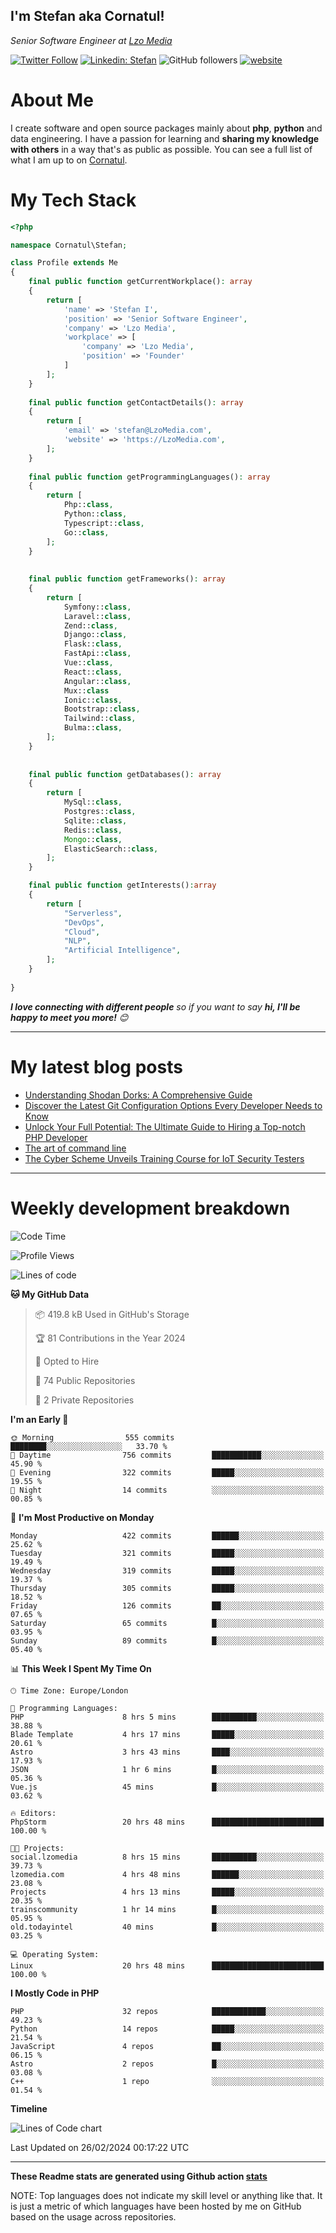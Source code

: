 <h2>I'm Stefan aka Cornatul! </h2>
<p><em>Senior Software Engineer at <a href="https:/lzomedia.com/">Lzo Media
</a>
</em></p>

[![Twitter Follow](https://img.shields.io/twitter/follow/cornatul?label=Follow)](https://twitter.com/intent/follow?screen_name=cornatul)
[![Linkedin: Stefan](https://img.shields.io/badge/cornatul-blue?style=flat-square&logo=Linkedin&logoColor=white&link=https://www.linkedin.com/in/cornatul/)](https://www.linkedin.com/in/cornatul/)
![GitHub followers](https://img.shields.io/github/followers/cornatul?label=Follow&style=social)
[![website](https://img.shields.io/badge/Website-46a2f1.svg?&style=flat-square&logo=Google-Chrome&logoColor=white&link=https://cornatul.com/)](https://cornatul.com/)



# About Me
I create software and open source packages mainly about **php**, **python** and data engineering. 
I have a passion for learning and **sharing my knowledge with others** in a way that's as public as possible. 
You can see a full list of what I am up to on [Cornatul](https://lzomedia.com).


# My Tech Stack

```php
<?php

namespace Cornatul\Stefan;

class Profile extends Me
{
    final public function getCurrentWorkplace(): array
    {
        return [
            'name' => 'Stefan I',
            'position' => 'Senior Software Engineer',
            'company' => 'Lzo Media',
            'workplace' => [
                'company' => 'Lzo Media',
                'position' => 'Founder'         
            ]
        ];
    }
    
    final public function getContactDetails(): array
    {
        return [
            'email' => 'stefan@LzoMedia.com',
            'website' => 'https://LzoMedia.com',
        ];
    }
    
    final public function getProgrammingLanguages(): array
    {
        return [
            Php::class,
            Python::class,
            Typescript::class,
            Go::class,
        ];
    }
    
    
    final public function getFrameworks(): array
    {
        return [
            Symfony::class,
            Laravel::class,
            Zend::class,
            Django::class,
            Flask::class,
            FastApi::class,
            Vue::class,
            React::class,
            Angular::class,
            Mux::class
            Ionic::class,
            Bootstrap::class,
            Tailwind::class,
            Bulma::class,
        ];
    }
    
    
    final public function getDatabases(): array
    {
        return [
            MySql::class,
            Postgres::class,
            Sqlite::class,
            Redis::class,
            Mongo::class,
            ElasticSearch::class,
        ];
    }

    final public function getInterests():array
    {
        return [
            "Serverless",
            "DevOps",
            "Cloud",
            "NLP",
            "Artificial Intelligence",
        ];
    }
   
}
```
 <em><b>I love connecting with different people</b> so if you want to say <b>hi, I'll be happy to meet you more!</b> 😊</em>

---
# My latest blog posts
<!-- BLOG-POST-LIST:START -->
- [Understanding Shodan Dorks: A Comprehensive Guide](https://blog.lzomedia.com/understanding-shodan-dorks-a-comprehensive-guide/)
- [Discover the Latest Git Configuration Options Every Developer Needs to Know](https://blog.lzomedia.com/discover-the-latest-git-configuration-options-every-developer-needs-to-know/)
- [Unlock Your Full Potential: The Ultimate Guide to Hiring a Top-notch PHP Developer](https://blog.lzomedia.com/unlock-your-full-potential-the-ultimate-guide-to-hiring-a-top-notch-php-developer/)
- [The art of command line](https://blog.lzomedia.com/the-art-of-command-line/)
- [The Cyber Scheme Unveils Training Course for IoT Security Testers](https://blog.lzomedia.com/the-cyber-scheme-unveils-training-course-for-iot-security-testers/)
<!-- BLOG-POST-LIST:END -->

---
# Weekly development breakdown
<!--START_SECTION:waka-->
![Code Time](http://img.shields.io/badge/Code%20Time-416%20hrs%2013%20mins-blue)

![Profile Views](http://img.shields.io/badge/Profile%20Views-0-blue)

![Lines of code](https://img.shields.io/badge/From%20Hello%20World%20I%27ve%20Written-8.8%20million%20lines%20of%20code-blue)

**🐱 My GitHub Data** 

> 📦 419.8 kB Used in GitHub's Storage 
 > 
> 🏆 81 Contributions in the Year 2024
 > 
> 💼 Opted to Hire
 > 
> 📜 74 Public Repositories 
 > 
> 🔑 2 Private Repositories 
 > 
**I'm an Early 🐤** 

```text
🌞 Morning                555 commits         ████████░░░░░░░░░░░░░░░░░   33.70 % 
🌆 Daytime                756 commits         ███████████░░░░░░░░░░░░░░   45.90 % 
🌃 Evening                322 commits         █████░░░░░░░░░░░░░░░░░░░░   19.55 % 
🌙 Night                  14 commits          ░░░░░░░░░░░░░░░░░░░░░░░░░   00.85 % 
```
📅 **I'm Most Productive on Monday** 

```text
Monday                   422 commits         ██████░░░░░░░░░░░░░░░░░░░   25.62 % 
Tuesday                  321 commits         █████░░░░░░░░░░░░░░░░░░░░   19.49 % 
Wednesday                319 commits         █████░░░░░░░░░░░░░░░░░░░░   19.37 % 
Thursday                 305 commits         █████░░░░░░░░░░░░░░░░░░░░   18.52 % 
Friday                   126 commits         ██░░░░░░░░░░░░░░░░░░░░░░░   07.65 % 
Saturday                 65 commits          █░░░░░░░░░░░░░░░░░░░░░░░░   03.95 % 
Sunday                   89 commits          █░░░░░░░░░░░░░░░░░░░░░░░░   05.40 % 
```


📊 **This Week I Spent My Time On** 

```text
🕑︎ Time Zone: Europe/London

💬 Programming Languages: 
PHP                      8 hrs 5 mins        ██████████░░░░░░░░░░░░░░░   38.88 % 
Blade Template           4 hrs 17 mins       █████░░░░░░░░░░░░░░░░░░░░   20.61 % 
Astro                    3 hrs 43 mins       ████░░░░░░░░░░░░░░░░░░░░░   17.93 % 
JSON                     1 hr 6 mins         █░░░░░░░░░░░░░░░░░░░░░░░░   05.36 % 
Vue.js                   45 mins             █░░░░░░░░░░░░░░░░░░░░░░░░   03.62 % 

🔥 Editors: 
PhpStorm                 20 hrs 48 mins      █████████████████████████   100.00 % 

🐱‍💻 Projects: 
social.lzomedia          8 hrs 15 mins       ██████████░░░░░░░░░░░░░░░   39.73 % 
lzomedia.com             4 hrs 48 mins       ██████░░░░░░░░░░░░░░░░░░░   23.08 % 
Projects                 4 hrs 13 mins       █████░░░░░░░░░░░░░░░░░░░░   20.35 % 
trainscommunity          1 hr 14 mins        █░░░░░░░░░░░░░░░░░░░░░░░░   05.95 % 
old.todayintel           40 mins             █░░░░░░░░░░░░░░░░░░░░░░░░   03.25 % 

💻 Operating System: 
Linux                    20 hrs 48 mins      █████████████████████████   100.00 % 
```

**I Mostly Code in PHP** 

```text
PHP                      32 repos            ████████████░░░░░░░░░░░░░   49.23 % 
Python                   14 repos            █████░░░░░░░░░░░░░░░░░░░░   21.54 % 
JavaScript               4 repos             ██░░░░░░░░░░░░░░░░░░░░░░░   06.15 % 
Astro                    2 repos             █░░░░░░░░░░░░░░░░░░░░░░░░   03.08 % 
C++                      1 repo              ░░░░░░░░░░░░░░░░░░░░░░░░░   01.54 % 
```



**Timeline**

![Lines of Code chart](https://raw.githubusercontent.com/cornatul/cornatul/master/assets/bar_graph.png)


 Last Updated on 26/02/2024 00:17:22 UTC
<!--END_SECTION:waka-->


---


**These Readme stats are generated using Github action [stats](https://github.com/cornatul/stats)**

NOTE: Top languages does not indicate my skill level or anything like that. 
It is just a metric of which languages have been hosted by me on GitHub based on the usage across repositories. 

